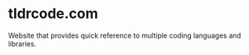 tldrcode.com
============

Website that provides quick reference to multiple coding languages and libraries.
